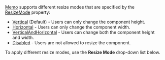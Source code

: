 [Memo](https://docs.devexpress.com/Blazor/DevExpress.Blazor.DxMemo) supports different resize modes that are specified by the [ResizeMode](https://docs.devexpress.com/Blazor/DevExpress.Blazor.DxMemo.ResizeMode) property:

*   [Vertical](https://docs.devexpress.com/Blazor/DevExpress.Blazor.MemoResizeMode) (Default) - Users can only change the component height.
*   [Horizontal](https://docs.devexpress.com/Blazor/DevExpress.Blazor.MemoResizeMode) - Users can only change the component width.
*   [VerticalAndHorizontal](https://docs.devexpress.com/Blazor/DevExpress.Blazor.MemoResizeMode) - Users can change both the component height and width.
*   [Disabled](https://docs.devexpress.com/Blazor/DevExpress.Blazor.MemoResizeMode) - Users are not allowed to resize the component.

To apply different resize modes, use the **Resize Mode** drop-down list below.
